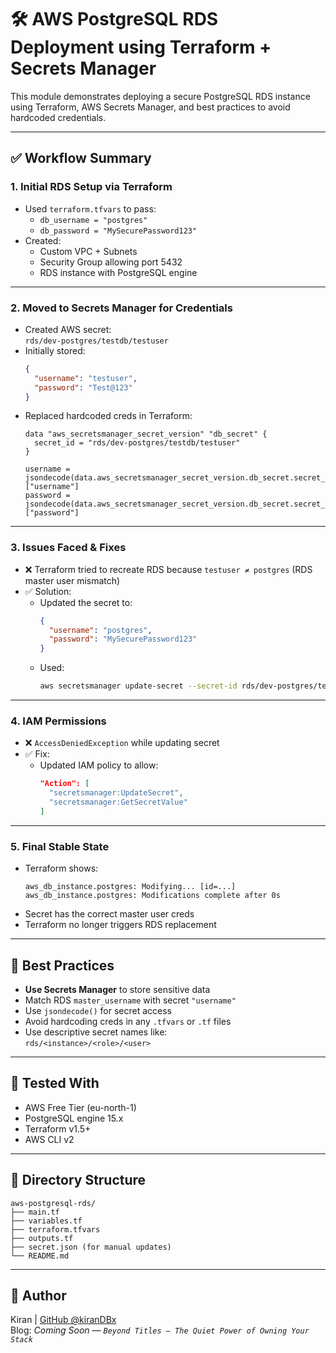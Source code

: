 # 🛠️ AWS PostgreSQL RDS Deployment using Terraform + Secrets Manager

This module demonstrates deploying a secure PostgreSQL RDS instance using Terraform, AWS Secrets Manager, and best practices to avoid hardcoded credentials.

---

## ✅ Workflow Summary

### 1. **Initial RDS Setup via Terraform**
- Used `terraform.tfvars` to pass:
  - `db_username = "postgres"`
  - `db_password = "MySecurePassword123"`
- Created:
  - Custom VPC + Subnets
  - Security Group allowing port 5432
  - RDS instance with PostgreSQL engine

---

### 2. **Moved to Secrets Manager for Credentials**
- Created AWS secret:  
  `rds/dev-postgres/testdb/testuser`
- Initially stored:
  ```json
  {
    "username": "testuser",
    "password": "Test@123"
  }
  ```
- Replaced hardcoded creds in Terraform:
  ```hcl
  data "aws_secretsmanager_secret_version" "db_secret" {
    secret_id = "rds/dev-postgres/testdb/testuser"
  }

  username = jsondecode(data.aws_secretsmanager_secret_version.db_secret.secret_string)["username"]
  password = jsondecode(data.aws_secretsmanager_secret_version.db_secret.secret_string)["password"]
  ```

---

### 3. **Issues Faced & Fixes**
- ❌ Terraform tried to recreate RDS because `testuser ≠ postgres` (RDS master user mismatch)
- ✅ Solution:
  - Updated the secret to:
    ```json
    {
      "username": "postgres",
      "password": "MySecurePassword123"
    }
    ```
  - Used:
    ```bash
    aws secretsmanager update-secret --secret-id rds/dev-postgres/testdb/testuser --secret-string file://secret.json
    ```

---

### 4. **IAM Permissions**
- ❌ `AccessDeniedException` while updating secret
- ✅ Fix:
  - Updated IAM policy to allow:
    ```json
    "Action": [
      "secretsmanager:UpdateSecret",
      "secretsmanager:GetSecretValue"
    ]
    ```

---

### 5. **Final Stable State**
- Terraform shows:
  ```
  aws_db_instance.postgres: Modifying... [id=...]
  aws_db_instance.postgres: Modifications complete after 0s
  ```
- Secret has the correct master user creds
- Terraform no longer triggers RDS replacement

---

## 🔑 Best Practices

- **Use Secrets Manager** to store sensitive data
- Match RDS `master_username` with secret `"username"`
- Use `jsondecode()` for secret access
- Avoid hardcoding creds in any `.tfvars` or `.tf` files
- Use descriptive secret names like:  
  `rds/<instance>/<role>/<user>`

---

## 🧪 Tested With
- AWS Free Tier (eu-north-1)
- PostgreSQL engine 15.x
- Terraform v1.5+
- AWS CLI v2

---

## 📂 Directory Structure

```
aws-postgresql-rds/
├── main.tf
├── variables.tf
├── terraform.tfvars
├── outputs.tf
├── secret.json (for manual updates)
└── README.md
```

---

## 🙌 Author

Kiran | [GitHub @kiranDBx](https://github.com/kiranDBx)  
Blog: *Coming Soon — `Beyond Titles — The Quiet Power of Owning Your Stack`*